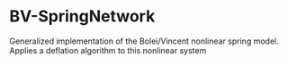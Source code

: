 # BV-SpringNetwork
Generalized implementation of the Bolei/Vincent nonlinear spring model.
Applies a deflation algorithm to this nonlinear system

